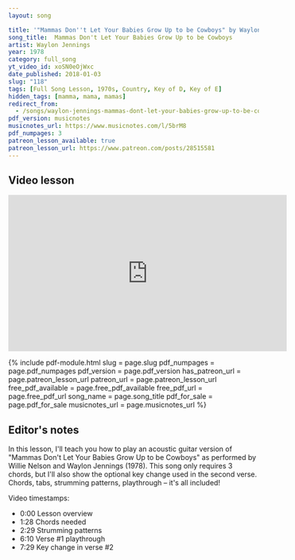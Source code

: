 ```yaml
---
layout: song

title: '"Mammas Don''t Let Your Babies Grow Up to be Cowboys" by Waylon Jennings and Willie Nelson'
song_title:  Mammas Don't Let Your Babies Grow Up to be Cowboys
artist: Waylon Jennings
year: 1978
category: full_song
yt_video_id: xoSN0eOjWxc
date_published: 2018-01-03
slug: "118"
tags: [Full Song Lesson, 1970s, Country, Key of D, Key of E]
hidden_tags: [mamma, mama, mamas]
redirect_from:
  - /songs/waylon-jennings-mammas-dont-let-your-babies-grow-up-to-be-cowboys/
pdf_version: musicnotes
musicnotes_url: https://www.musicnotes.com/l/5brM8
pdf_numpages: 3
patreon_lesson_available: true
patreon_lesson_url: https://www.patreon.com/posts/28515581
---
```


## Video lesson

<iframe width="560" height="315" src="https://www.youtube.com/embed/xoSN0eOjWxc?showinfo=0" frameborder="0" allowfullscreen></iframe>

{% include pdf-module.html slug = page.slug pdf_numpages = page.pdf_numpages pdf_version = page.pdf_version has_patreon_url = page.patreon_lesson_url patreon_url = page.patreon_lesson_url free_pdf_available = page.free_pdf_available free_pdf_url = page.free_pdf_url song_name = page.song_title pdf_for_sale = page.pdf_for_sale musicnotes_url = page.musicnotes_url %}

## Editor's notes

In this lesson, I'll teach you how to play an acoustic guitar version of "Mammas Don't Let Your Babies Grow Up to be Cowboys" as performed by Willie Nelson and Waylon Jennings (1978). This song only requires 3 chords, but I'll also show the optional key change used in the second verse. Chords, tabs, strumming patterns, playthrough – it's all included!

Video timestamps:

- 0:00 Lesson overview
- 1:28 Chords needed
- 2:29 Strumming patterns
- 6:10 Verse #1 playthrough
- 7:29 Key change in verse #2

<!-- ## Chords needed

Quite simple! Three chords only, played in the same order for the verse and the chorus. If you want to change key in the second verse, you'll need the E A and B7 as shown below (this isn't required though, if you're doing a campfire version).

    E –––2––––3––––0––––    –––0––––0––––2–––
    B –––3––––0––––2––––    –––0––––2––––0–––
    G –––2––––0––––0––––    –––1––––2––––2–––
    D –––0––––0––––2––––    –––2––––2––––1–––
    A ––––––––2––––0––––    –––2––––0––––2–––
    E ––––––––3–––––––––    –––0–––––––––––––
         D    G    A7          E    A    B7  

## Strumming pattern

Here's a few ways to approach it. For starters, think of things in groups of 3. Begin with down strums on the "1" counts only.

    D = down strum
    U = up strum

    1 + 2 + 3 + 1 + 2 + 3 +
    D           D

From there, add smaller / weaker down strums on the "2" and "3" counts, keeping the accent (emphasis) on the "1".

    1 + 2 + 3 + 1 + 2 + 3 +
    D   d   d   D   d   d

Then, if you desire, you can add upstrums in between the smaller down strums:

    1 + 2 + 3 + 1 + 2 + 3 +
    D   d u d u D   d u d u

Said out loud, this would be "DOWN, down up down up... DOWN, down up down up... ".

## Strumming with alternating bass notes

This isn't required, but is a fun way to spice up the song a bit. Which is, alternating bass notes on the chords you strum. Examples below. See video lesson for reference.

    E ––––––2–2––2–2––––––2–2––2–2––––––2–2––2–2––––––2–2––2–2–––––
    B ––––––3–3––3–3––––––3–3––3–3––––––3–3––3–3––––––3–3––3–3–––––
    G ––––––2–2––2–2––––––2–2––2–2––––––2–2––2–2––––––2–2––2–2–––––
    D –––0–––––––––––––––––––––––––––0–––––––––––––––––––––––––––––
    A –––––––––––––––––0–––––––––––––––––––––––––––0–––––––––––––––
    E –––––––––––––––––––––––––––––––––––––––––––––––––––––––––––––
         D

    E ––––––3–3––3–3––––––3–3––3–3––––––3–3––3–3––––––3–3––3–3–––––
    B ––––––0–0––0–0––––––0–0––0–0––––––0–0––0–0––––––0–0––0–0–––––
    G ––––––0–0––0–0––––––0–0––0–0––––––0–0––0–0––––––0–0––0–0–––––
    D ––––––0–0––0–0–––0––––––––––––––––0–0––0–0–––0–––––––––––––––
    A ––––––2–2––2–2––––––––––––––––––––2–2––2–2–––––––––––––––––––
    E –––3–––––––––––––––––––––––––––3–––––––––––––––––––––––––––––
         G


    E ––––––0–0––0–0––––––0–0––0–0–––––––––0–0––0–0––––––0–0––0–0––
    B ––––––2–2––2–2––––––2–2––2–2–––––––––2–2––2–2––––––2–2––2–2––
    G ––––––0–0––0–0––––––0–0––0–0–––––––––0–0––0–0––––––0–0––0–0––
    D ––––––2–2––2–2–––2–––––––––––––––––––2–2––2–2–––2––––––––––––
    A –––0––––––––––––––––––––––––––––––0––––––––––––––––––––––––––
    E –––––––––––––––––––––––––––––––––––––––––––––––––––––––––––––
         A7

## Lyrics w/ chords

    VERSE #1

        D                                                G
        Cowboys ain't easy to love and they're harder to hold
        A7                                             D
        They'd rather give you a song than diamonds or gold
        D                                               G
        Lone star belt buckles and old faded Levi's and each night begins a new day
               A7                                                                     D
        If you don't understand him and he don't die young, he'll probably just ride away

    CHORUS

        D                                          G
        Mamas, don't let your babies grow up to be cowboys
              A7
        Don't let 'em pick guitars or drive them old trucks
        A7                                 D
        Let 'em be doctors and lawyers and such

        D                                          G
        Mamas, don't let your babies grow up to be cowboys
                       A7
        'Cause they'll never stay home and they're always alone
        A7                     D
        Even with someone they love

    VERSE #2

        E                                                     A
        Cowboys like smokey old pool rooms and clear mountain mornings
        B7                                                E
        Little warm puppies and children and girls of the night
        E
        Them that don't know him won't like him
                         A
        And them that do sometimes won't know how to take him
                 B7
        He ain't wrong he's just different
                                                                     E
        But his pride won't let him do things to make you think he's right

    CHORUS

        E                                          A
        Mamas, don't let your babies grow up to be cowboys
              B7
        Don't let 'em pick guitars or drive them old trucks
        B7                                 E
        Let 'em be doctors and lawyers and such

        E                                          A
        Mamas, don't let your babies grow up to be cowboys
                       B7
        'Cause they'll never stay home and they're always alone
        B7                     E
        Even with someone they love

## Good luck!

Thanks for reading! I hope this helped you. Questions? Comments? Requests? Let me know! -->


<!-- Verse, part 1:
D           D           G           G
1 2 3 4 5 6 1 2 3 4 5 6 1 2 3 4 5 6 1 2 3 4 5 6
A7          A7          D           D
1 2 3 4 5 6 1 2 3 4 5 6 1 2 3 4 5 6 1 2 3 4 5 6

Verse, part 2:
D           D           G           G
1 2 3 4 5 6 1 2 3 4 5 6 1 2 3 4 5 6 1 2 3 4 5 6
A7          A7          A7          D           D
1 2 3 4 5 6 1 2 3 4 5 6 1 2 3 4 5 6 1 2 3 4 5 6 1 2 3 4 5 6

Chorus, part 1
D           D           G           G
1 2 3 4 5 6 1 2 3 4 5 6 1 2 3 4 5 6 1 2 3 4 5 6
A7          A7          A7          A7    D
1 2 3 4 5 6 1 2 3 4 5 6 1 2 3 4 5 6 1 2 3 1 2 3 4 5 6

Chorus, part 2
D           D           G           G
1 2 3 4 5 6 1 2 3 4 5 6 1 2 3 4 5 6 1 2 3 4 5 6
A7          A7          A7          D           D
1 2 3 4 5 6 1 2 3 4 5 6 1 2 3 4 5 6 1 2 3 4 5 6 1 2 3 4 5 6  -->



<!-- E ––––––0–0––0–0––––––0–0––0–0––––––0–0––0–0––––––0–0––0–0–––
B ––––––0–0––0–0––––––0–0––0–0––––––0–0––0–0––––––0–0––0–0–––
G ––––––1–1––1–1––––––1–1––1–1––––––1–1––1–1––––––1–1––1–1–––
D ––––––2–2––2–2––––––2–2––2–2––––––2–2––2–2––––––2–2––2–2–––
A –––––––––––––––––2–––––––––––––––––––––––––––2–––––––––––––
E –––0–––––––––––––––––––––––––––0–––––––––––––––––––––––––––

E ––––––0–0––0–0––––––0–0––0–0––––––0–0––0–0––––––0–0––0–0–––
B ––––––2–2––2–2––––––2–2––2–2––––––2–2––2–2––––––2–2––2–2–––
G ––––––2–2––2–2––––––2–2––2–2––––––2–2––2–2––––––2–2––2–2–––
D –––––––––––––––––2–––––––––––––––––––––––––––2–––––––––––––
A –––0–––––––––––––––––––––––––––0–––––––––––––––––––––––––––
E –––––––––––––––––––––––––––––––––––––––––––––––––––––––––––

E ––––––2–2––2–2––––––2–2––2–2––––––2–2––2–2––––––2–2––2–2–––
B ––––––0–0––0–0––––––0–0––0–0––––––0–0––0–0––––––0–0––0–0–––
G ––––––2–2––2–2––––––2–2––2–2––––––2–2––2–2––––––2–2––2–2–––
D ––––––1–1––1–1––––––1–1––1–1––––––1–1––1–1––––––1–1––1–1–––
A –––2–––––––––––––––––––––––––––2–––––––––––––––––––––––––––
E –––––––––––––––––2–––––––––––––––––––––––––––2––––––––––––– -->
